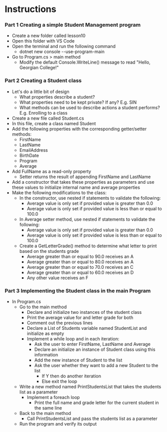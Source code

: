 # Instructions

### Part 1 Creating a simple Student Management program

- Create a new folder called lesson10
- Open this folder with VS Code
- Open the terminal and run the following command
    - dotnet new console --use-program-main
- Go to Program.cs > main method
    - Modify the default Console.WriteLine() message to read "Hello, Georgian College!"

### Part 2 Creating a Student class

- Let's do a little bit of design
    - What properties describe a student?
    - What properties need to be kept private? If any? E.g. SIN
    - What methods can be used to describe actions a student performs? E.g. Enrolling to a class
- Create a new file called Student.cs
- In this file, create a class named Student
- Add the following properties with the corresponding getter/setter methods:
    - FirstName
    - LastName
    - EmailAddress
    - BirthDate
    - Program
    - Average
- Add FullName as a read-only property
    - Setter returns the result of appending FirstName and LastName
- Add a constructor that takes these properties as parameters and use these values to initialize internal name and average properties
- Make the following modifications to the class:
    - In the constructor, use nested if statements to validate the following:
        - Average value is only set if provided value is greater than 0.0
        - Average value is only set if provided value is less than or equal to 100.0
    - In Average setter method, use nested if statements to validate the following:
        - Average value is only set if provided value is greater than 0.0
        - Average value is only set if provided value is less than or equal to 100.0
    - Create a GetLetterGrade() method to determine what letter to print based on the students grade
        - Average greater than or equal to 90.0 receives an A
        - Average greater than or equal to 80.0 receives an A
        - Average greater than or equal to 70.0 receives an C
        - Average greater than or equal to 60.0 receives an D
        - Any other value receives an F

### Part 3 Implementing the Student class in the main Program

- In Program.cs
    - Go to the main method
        - Declare and initialize two instances of the student class
        - Print the average value for and letter grade for both
        - Comment out the previous lines
        - Declare a List of Students variable named StudentList and initialize as empty
        - Implement a while loop and in each iteration:
            - Ask the user to enter FirstName, LastName and Average
            - Declare an initialize an instance of Student class using this information
            - Add the new instance of Student to the list
            - Ask the user whether they want to add a new Student to the list
                - If Y then do another iteration 
                - Else exit the loop
    - Write a new method named PrintStudentsList that takes the students list as a parameter 
        - Implement a foreach loop
            - Print the full name and grade letter for the current student in the same line
    - Back to the main method
        - Call PrintStudentsList and pass the students list as a parameter
    - Run the program and verify its output 